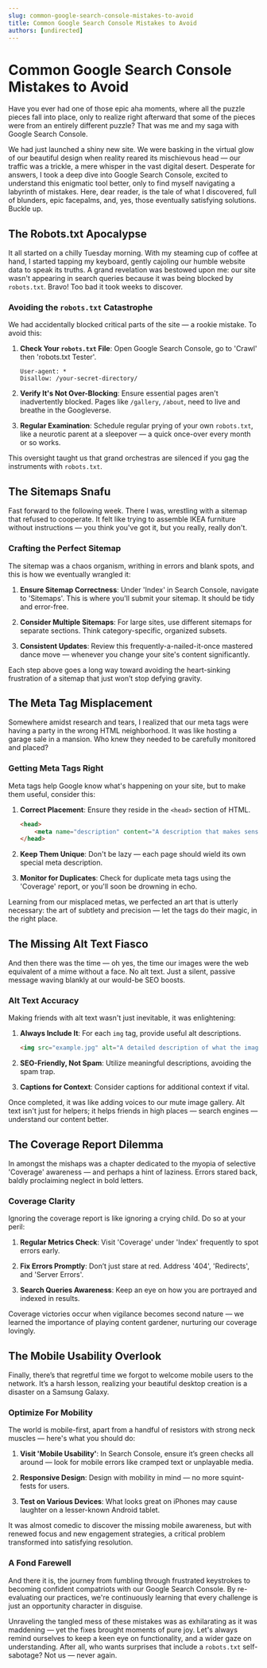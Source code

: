 ```yaml
---
slug: common-google-search-console-mistakes-to-avoid
title: Common Google Search Console Mistakes to Avoid
authors: [undirected]
---
```



# Common Google Search Console Mistakes to Avoid

Have you ever had one of those epic aha moments, where all the puzzle pieces fall into place, only to realize right afterward that some of the pieces were from an entirely different puzzle? That was me and my saga with Google Search Console.

We had just launched a shiny new site. We were basking in the virtual glow of our beautiful design when reality reared its mischievous head — our traffic was a trickle, a mere whisper in the vast digital desert. Desperate for answers, I took a deep dive into Google Search Console, excited to understand this enigmatic tool better, only to find myself navigating a labyrinth of mistakes. Here, dear reader, is the tale of what I discovered, full of blunders, epic facepalms, and, yes, those eventually satisfying solutions. Buckle up.

## The Robots.txt Apocalypse

It all started on a chilly Tuesday morning. With my steaming cup of coffee at hand, I started tapping my keyboard, gently cajoling our humble website data to speak its truths. A grand revelation was bestowed upon me: our site wasn't appearing in search queries because it was being blocked by `robots.txt`. Bravo! Too bad it took weeks to discover.

### Avoiding the `robots.txt` Catastrophe

We had accidentally blocked critical parts of the site — a rookie mistake. To avoid this:

1. **Check Your `robots.txt` File**: 
   Open Google Search Console, go to 'Crawl' then 'robots.txt Tester'. 
   
   ```plaintext
   User-agent: *
   Disallow: /your-secret-directory/
   ```

2. **Verify It's Not Over-Blocking**:
   Ensure essential pages aren't inadvertently blocked. Pages like `/gallery`, `/about`, need to live and breathe in the Googleverse.

3. **Regular Examination**:
   Schedule regular prying of your own `robots.txt`, like a neurotic parent at a sleepover — a quick once-over every month or so works.

This oversight taught us that grand orchestras are silenced if you gag the instruments with `robots.txt`.

## The Sitemaps Snafu

Fast forward to the following week. There I was, wrestling with a sitemap that refused to cooperate. It felt like trying to assemble IKEA furniture without instructions — you think you've got it, but you really, really don't.

### Crafting the Perfect Sitemap

The sitemap was a chaos organism, writhing in errors and blank spots, and this is how we eventually wrangled it:

1. **Ensure Sitemap Correctness**: 
   Under 'Index' in Search Console, navigate to 'Sitemaps'. This is where you'll submit your sitemap. It should be tidy and error-free.
   
2. **Consider Multiple Sitemaps**:
   For large sites, use different sitemaps for separate sections. Think category-specific, organized subsets.

3. **Consistent Updates**:
   Review this frequently-a-nailed-it-once mastered dance move — whenever you change your site's content significantly.

Each step above goes a long way toward avoiding the heart-sinking frustration of a sitemap that just won’t stop defying gravity.

## The Meta Tag Misplacement

Somewhere amidst research and tears, I realized that our meta tags were having a party in the wrong HTML neighborhood. It was like hosting a garage sale in a mansion. Who knew they needed to be carefully monitored and placed?

### Getting Meta Tags Right

Meta tags help Google know what's happening on your site, but to make them useful, consider this:

1. **Correct Placement**:
   Ensure they reside in the `<head>` section of HTML.
   
   ```html
   <head>
       <meta name="description" content="A description that makes sense" />
   </head>
   ```

2. **Keep Them Unique**:
   Don't be lazy — each page should wield its own special meta description.

3. **Monitor for Duplicates**:
   Check for duplicate meta tags using the 'Coverage' report, or you'll soon be drowning in echo.

Learning from our misplaced metas, we perfected an art that is utterly necessary: the art of subtlety and precision — let the tags do their magic, in the right place.

## The Missing Alt Text Fiasco

And then there was the time — oh yes, the time our images were the web equivalent of a mime without a face. No alt text. Just a silent, passive message waving blankly at our would-be SEO boosts.

### Alt Text Accuracy

Making friends with alt text wasn't just inevitable, it was enlightening:

1. **Always Include It**:
   For each `img` tag, provide useful alt descriptions.
   
   ```html
   <img src="example.jpg" alt="A detailed description of what the image depicts" />
   ```

2. **SEO-Friendly, Not Spam**:
   Utilize meaningful descriptions, avoiding the spam trap.

3. **Captions for Context**:
   Consider captions for additional context if vital.

Once completed, it was like adding voices to our mute image gallery. Alt text isn't just for helpers; it helps friends in high places — search engines — understand our content better.

## The Coverage Report Dilemma

In amongst the mishaps was a chapter dedicated to the myopia of selective 'Coverage' awareness — and perhaps a hint of laziness. Errors stared back, baldly proclaiming neglect in bold letters.

### Coverage Clarity

Ignoring the coverage report is like ignoring a crying child. Do so at your peril:

1. **Regular Metrics Check**:
   Visit 'Coverage' under 'Index' frequently to spot errors early.
   
2. **Fix Errors Promptly**:
   Don’t just stare at red. Address '404', 'Redirects', and 'Server Errors'.

3. **Search Queries Awareness**:
   Keep an eye on how you are portrayed and indexed in results.

Coverage victories occur when vigilance becomes second nature — we learned the importance of playing content gardener, nurturing our coverage lovingly.

## The Mobile Usability Overlook

Finally, there’s that regretful time we forgot to welcome mobile users to the network. It’s a harsh lesson, realizing your beautiful desktop creation is a disaster on a Samsung Galaxy.

### Optimize For Mobility

The world is mobile-first, apart from a handful of resistors with strong neck muscles — here's what you should do:

1. **Visit 'Mobile Usability'**:
   In Search Console, ensure it’s green checks all around — look for mobile errors like cramped text or unplayable media.

2. **Responsive Design**:
   Design with mobility in mind — no more squint-fests for users.

3. **Test on Various Devices**:
   What looks great on iPhones may cause laughter on a lesser-known Android tablet.

It was almost comedic to discover the missing mobile awareness, but with renewed focus and new engagement strategies, a critical problem transformed into satisfying resolution.

### A Fond Farewell

And there it is, the journey from fumbling through frustrated keystrokes to becoming confident compatriots with our Google Search Console. By re-evaluating our practices, we're continuously learning that every challenge is just an opportunity character in disguise.

Unraveling the tangled mess of these mistakes was as exhilarating as it was maddening — yet the fixes brought moments of pure joy. Let's always remind ourselves to keep a keen eye on functionality, and a wider gaze on understanding. After all, who wants surprises that include a `robots.txt` self-sabotage? Not us — never again.